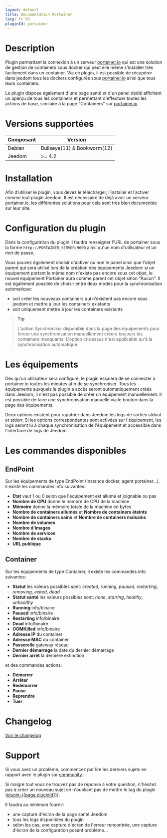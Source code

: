 ```yaml
---
layout: default
title: Documentation Portainer
lang: fr_FR
pluginId: portainer
---
```


# Description

Plugin permettant la connexion à un serveur [portainer.io](https://www.portainer.io/portainer-ce/) qui est une solution de gestion de containers sous docker qui peut elle même s'installer très facilement dans un container.
Via ce plugin, il est possible de récupérer dans jeedom tous les dockers configurés sous [portainer.io](https://www.portainer.io/portainer-ce/) ainsi que tous leurs containers.

Le plugin dispose également d'une page santé et d'un panel dédié affichant un aperçu de tous les containers et permettant d'effectuer toutes les actions de base, similaire à la page "Containers" sur [portainer.io](https://www.portainer.io/portainer-ce/).

# Versions supportées

| Composant | Version                     |
|-----------|-----------------------------|
| Debian    | Bullseye(11) & Bookworm(12) |
| Jeedom    | >= 4.2                      |

# Installation

Afin d’utiliser le plugin, vous devez le télécharger, l’installer et l’activer comme tout plugin Jeedom.
Il est nécessaire de déjà avoir un serveur portainer.io, les différentes solutions pour cela sont très bien documentée sur leur site.

# Configuration du plugin

Dans la configuration du plugin il faudra renseigner l'URL de portainer sous la forme `http://PORTAINER_SERVER:9000` ainsi qu'un nom d'utilisateur et un mot de passe.

Vous pouvez également choisir d'activer ou non le panel ainsi que l'objet parent qui sera utilisé lors de la création des équipements Jeedom: si un équipement portant le même nom n'existe pas encore sous cet objet, le nouvel équipement Portainer aura comme parent cet objet sinon "Aucun".
Il est également possible de choisir entre deux modes pour la synchronisation automatique:

- soit créer les nouveaux containers qui n'existent pas encore sous jeedom et mettre à jour les containers existants
- soit uniquement mettre à jour les containers existants

> **Tip**
>
> L'action _Synchroniser_ disponible dans la page des équipements pour forcer une synchronisation manuellement créera toujours les containers manquants. L'option ci-dessus n'est applicable qu'à la synchronisation automatique

# Les équipements

Dès qu'un utilisateur sera configuré, le plugin essaiera de se connecter à portainer.io toutes les minutes afin de se synchroniser.
Tous les équipements auxquels le plugin a accès seront automatiquement créés dans Jeedom, il n'est pas possible de créer un équipement manuellement.
Il est possible de faire une synchronisation manuelle via le bouton dans la page des équipements.

Deux options existent pour rapatrier dans Jeedom les logs de sorties stdout et stderr. Si les options correspondantes sont activées sur l'équipement, les logs seront lu à chaque synchronisation de l'équipement et accessible dans l'interface de logs de Jeedom.

# Les commandes disponibles

## EndPoint

Sur les équipements de type EndPoint (Instance docker, agent portainer...), il existe les commandes info suivantes:

- **Etat** vaut 1 ou 0 selon que l'équipement est allumé et joignable ou pas
- **Nombre de CPU** donne le nombre de CPU de la machine
- **Mémoire** donne la mémoire totale de la machine en bytes
- **Nombre de containers allumés** et **Nombre de containers éteints**
- **Nombre de containers sains** et **Nombre de containers malsains**
- **Nombre de volumes**
- **Nombre d'images**
- **Nombre de services**
- **Nombre de stacks**
- **URL publique**

## Container

Sur les équipements de type Container, il existe les commandes info suivantes:

- **Statut** les valeurs possibles sont: _created_, _running_, _paused_, _restarting_, _removing_, _exited_, _dead_
- **Statut santé** les valeurs possibles sont: _none_, _starting_, _healthy_, _unhealthy_
- **Running** info/binaire
- **Paused** info/binaire
- **Restarting** info/binaire
- **Dead** info/binaire
- **OOMKilled** info/binaire
- **Adresse IP** du container
- **Adresse MAC** du container
- **Passerelle** gateway réseau
- **Dernier démarrage** la date du dernier démarrage
- **Dernier arrêt** la dernière extinction

et des commandes actions:

- **Démarrer**
- **Arrêter**
- **Redémarrer**
- **Pause**
- **Reprendre**
- **Tuer**

# Changelog

[Voir le changelog](./changelog)

# Support

Si vous avez un problème, commencez par lire les derniers sujets en rapport avec le plugin sur [community]({{site.forum}}/tag/plugin-{{page.pluginId}}).

Si malgré tout vous ne trouvez pas de réponse à votre question, n'hésitez pas à créer un nouveau sujet en n'oubliant pas de mettre le tag du plugin ([plugin-{{page.pluginId}}]({{site.forum}}/tag/plugin-{{page.pluginId}})).

Il faudra au minimum fournir:

- une capture d'écran de la page santé Jeedom
- tous les logs disponibles du plugin
- selon les cas, une capture d'écran de l'erreur rencontrée, une capture d'écran de la configuration posant problème...
